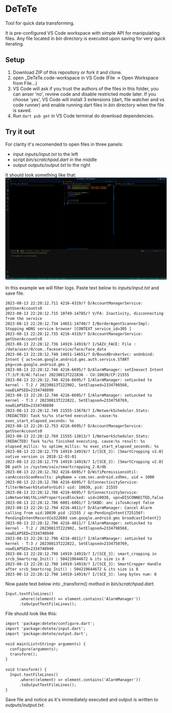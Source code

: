 # DeTeTe
Tool for quick data transforming.

It is pre-configured VS Code workspace with simple API for manipulating files. Any file located in _bin_ directory is executed upon saving for very quick iterating. 

## Setup
1. Download ZIP of this repository or fork it and clone.
2. open _DeTeTe.code-workspace in VS Code (File -> Open Workspace from File...)
3. VS Code will ask if you trust the authors of the files in this folder, you can anser 'no', review code and disable restricted mode later. If you choose 'yes', VS Code will install 3 extensions (dart, file watcher and vs code runner) and enable running dart files in _bin_ directory when the file is saved.
4. Run `dart pub get` in VS Code terminal do download dependencies.

## Try it out 
For clarity it's recomended to open files in three panels:
* input _inputs/input.txt_ to the left
* script _bin/scratchpad.dart_ in the middle
* output _outputs/output.txt_ to the right

It should look something like that:
![alt start screen](docs/start_screen.jpg)

In this example we will filter logs.
Paste text below to _inputs/input.txt_ and save file.
```
2023-08-13 22:28:12.711 4216-4319/? D/AccountManagerService: getUserAccounts0
2023-08-13 22:28:12.715 10749-14785/? V/FA: Inactivity, disconnecting from the service
2023-08-13 22:28:12.734 14651-14740/? I/BorderAgentScannerImpl: Stopping mDNS service browser [CONTEXT service_id=305 ]
2023-08-13 22:28:12.735 4216-4319/? D/AccountManagerService: getUserAccounts0
2023-08-13 22:28:12.736 14919-14919/? I/SAIV_FACE: File : /data/user/0/com..faceservice/face/face_data
2023-08-13 22:28:12.740 14651-14651/? D/BoundBrokerSvc: onUnbind: Intent { act=com.google.android.gms.auth.service.START pkg=com.google.android.gms }
2023-08-13 22:28:12.746 4216-6695/? D/AlarmManager: setInexact Intent (T:3/F:0/AC:false) 20230813T222836 - CU:10030/CP:21555
2023-08-13 22:28:12.746 4216-6695/? I/AlarmManager: setLocked to kernel - T:2 / 20230813T222902, SetElapsed=2334798568, nowELAPSED=2334748890
2023-08-13 22:28:12.746 4216-6695/? I/AlarmManager: setLocked to kernel - T:3 / 20230813T222822, SetElapsed=2334758769, nowELAPSED=2334748890
2023-08-13 22:28:12.749 21555-13678/? I/NetworkScheduler.Stats: (REDACTED) Task %s/%s started execution. cause:%s exec_start_elapsed_seconds: %s
2023-08-13 22:28:12.753 4216-6695/? D/AccountManagerService: getUserAccounts0
2023-08-13 22:28:12.769 21555-13813/? I/NetworkScheduler.Stats: (REDACTED) Task %s/%s finished executing. cause:%s result: %s elapsed_millis: %s uptime_millis: %s exec_start_elapsed_seconds: %s
2023-08-13 22:28:12.779 14919-14919/? I/[SCE_3]: [SmartCropping v3.0] native version is 2018-12-03-01
2023-08-13 22:28:12.779 14919-14919/? I/[SCE_3]: [SmartCropping v2.0] DB path is /system/saiv/smartcropping_2.0/db
2023-08-13 22:28:12.782 4216-6695/? D/WifiPermissionsUtil: canAccessScanResults: pkgName = com.sec.android.sdhms, uid = 1000
2023-08-13 22:28:12.786 4216-6695/? D/ConnectivityService: filterNetworkStateForUid() uid: 10030, pid: 21555
2023-08-13 22:28:12.786 4216-6695/? D/ConnectivityService: isNetworkWithLinkPropertiesBlocked: uid=10030, vpn=DISCONNECTED,false
2023-08-13 22:28:12.786 6001-6001/? I/SKBD: anc isTosAccept false
2023-08-13 22:28:12.794 4216-4811/? D/AlarmManager: Cancel Alarm calling from uid:10030 pid :21555 / op:PendingIntent{725156f: PendingIntentRecord{e32260d com.google.android.gms broadcastIntent}}
2023-08-13 22:28:12.796 4216-4811/? I/AlarmManager: setLocked to kernel - T:2 / 20230813T222902, SetElapsed=2334798568, nowELAPSED=2334748940
2023-08-13 22:28:12.796 4216-4811/? I/AlarmManager: setLocked to kernel - T:3 / 20230813T222822, SetElapsed=2334758769, nowELAPSED=2334748940
2023-08-13 22:28:12.798 14919-14919/? I/[SCE_3]: smart_cropping in srcb_Smartcrop_Init() : 504219644672 & its size is 8
2023-08-13 22:28:12.798 14919-14919/? I/[SCE_3]: SmartCropper Handle after srcb_Smartcrop_Init() : 504219644672 & its size is 8
2023-08-13 22:28:12.798 14919-14919/? I/[SCE_3]: long bytes num: 8
```

Now paste text below into _transform() mothod in _bin/scratchpad.dart_.
```
Input.textFileLines()
      .where((element) => element.contains('AlarmManager'))
      .toOutputTextFileLines();
```

File should look like this:
```
import 'package:detete/configure.dart';
import 'package:detete/input.dart';
import 'package:detete/output.dart';

void main(List<String> arguments) {
  configure(arguments);
  transform();
}

void transform() {
  Input.textFileLines()
      .where((element) => element.contains('AlarmManager'))
      .toOutputTextFileLines();
}
```

Save file and notice as it's immediately executed and output is written to _outputs/output.txt_.
